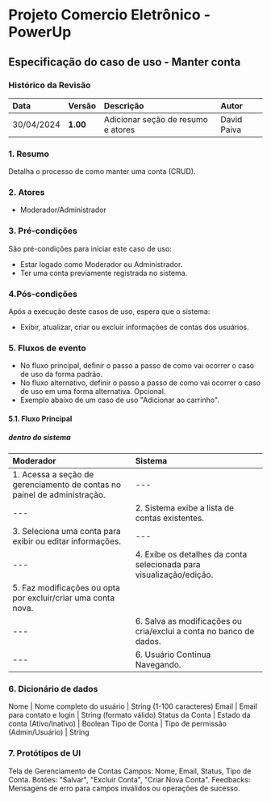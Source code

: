 # Projeto Comercio Eletrônico - PowerUp

## Especificação do caso de uso - Manter conta

### Histórico da Revisão
|  Data  | Versão | Descrição | Autor |
|:-------|:-------|:----------|:------|
| 30/04/2024 | **1.00** | Adicionar seção de resumo e atores | David Paiva |


### 1. Resumo 
Detalha o processo de como manter uma conta (CRUD).
### 2. Atores
- Moderador/Administrador 

### 3. Pré-condições
São pré-condições para iniciar este caso de uso:
-  Estar logado como Moderador ou Administrador.
-  Ter uma conta previamente registrada no sistema.

### 4.Pós-condições
Após a execução deste casos de uso, espera que o sistema:
-  Exibir, atualizar, criar ou excluir informações de contas dos usuários.

### 5. Fluxos de evento
- No fluxo principal, definir o passo a passo de como vai ocorrer o caso de uso da forma padrão.
- No fluxo alternativo, definir o passo a passo de como vai ocorrer o caso de uso em uma forma alternativa. Opcional.
- Exemplo abaixo de um caso de uso "Adicionar ao carrinho".

#### 5.1. Fluxo Principal
##### dentro do sistema

|  Moderador  | Sistema |
|:-------|:------- |
| 1. Acessa a seção de gerenciamento de contas no painel de administração. | --- |
| --- | 2. Sistema exibe a lista de contas existentes. |
| 3.  Seleciona uma conta para exibir ou editar informações. | --- |
| --- | 4. Exibe os detalhes da conta selecionada para visualização/edição. |
| 5.  Faz modificações ou opta por excluir/criar uma conta nova. |
| --- | 6. Salva as modificações ou cria/exclui a conta no banco de dados. |
| --- | 6. Usuário Continua Navegando. |



### 6. Dicionário de dados
Nome | Nome completo do usuário	| String (1-100 caracteres)
Email	| Email para contato e login | String (formato válido)
Status da Conta	| Estado da conta (Ativo/Inativo)	| Boolean
Tipo de Conta	| Tipo de permissão (Admin/Usuário)	| String

### 7. Protótipos de UI
Tela de Gerenciamento de Contas
Campos: Nome, Email, Status, Tipo de Conta.
Botões: "Salvar", "Excluir Conta", "Criar Nova Conta".
Feedbacks: Mensagens de erro para campos inválidos ou operações de sucesso.



